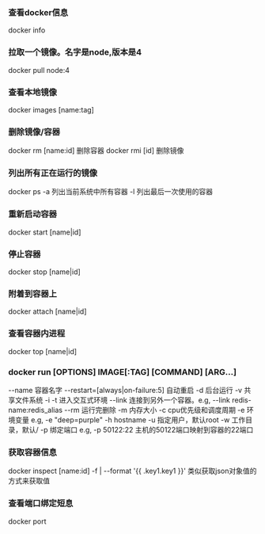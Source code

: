 ### 查看docker信息
docker info

### 拉取一个镜像。名字是node,版本是4
docker pull node:4

### 查看本地镜像
docker images [name:tag]

### 删除镜像/容器
docker rm [name:id] 删除容器
docker rmi [id] 删除镜像

### 列出所有正在运行的镜像
docker ps
-a 列出当前系统中所有容器
-l 列出最后一次使用的容器

### 重新启动容器
docker start [name|id]

### 停止容器
docker stop [name|id]

### 附着到容器上
docker attach [name|id]

### 查看容器内进程
docker top [name|id]

### docker run [OPTIONS] IMAGE[:TAG] [COMMAND] [ARG...]
--name 容器名字
--restart=[always|on-failure:5] 自动重启
-d 后台运行
-v 共享文件系统
-i -t 进入交互式环境
--link 连接到另外一个容器。e.g, --link redis-name:redis_alias
--rm 运行完删除
-m 内存大小
-c cpu优先级和调度周期
-e 环境变量 e.g, -e "deep=purple"
-h hostname
-u 指定用户，默认root
-w 工作目录，默认/
-p 绑定端口 e.g, -p 50122:22 主机的50122端口映射到容器的22端口

### 获取容器信息
docker inspect [name:id]
-f | --format '{{ .key1.key1 }}' 类似获取json对象值的方式来获取值

### 查看端口绑定短息
docker port 
